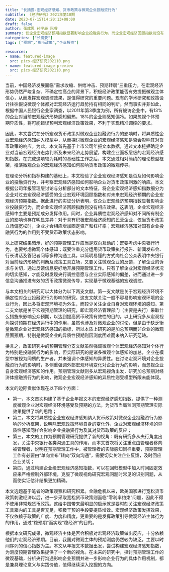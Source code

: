 ```yaml
---
title: "长摘要-宏观经济感知、货币政策与微观企业投融资行为"
subtitle: 《经济研究》2021年第10期
date: 2023-07-15T14:20:13+08:00
draft: false
author: 张成思 孙宇辰 阮睿
summary: 仅企业宏观经济预期指数显著影响企业投融资行为，而企业宏观经济回顾指数则没有相应效果。这表明，企业宏观经济感知中主要是预期成分发挥作用。
categories: ["长摘要"]
tags: ["预期","货币政策","企业投资"]

resources:
- name: featured-image
  src: pics-经济研究202110.png
- name: featured-image-preview
  src: pics-经济研究202110.png
---
```


当前，中国经济发展面临“需求收缩、供给冲击、预期转弱”三重压力。在宏观经济形势仍然严峻复杂、不确定性高企的背景下，积极经济政策能否有效提振微观主体信心，从而发挥宏观调控效果，是值得研究的重要问题。现有的学术研究和政策设计往往假设微观个体都对宏观经济运行趋势持有相同的判断。然而事实并非如此，根据中国人民银行企业家调查，以2011年第3季度为例，所有被访企业中，有13%的企业对当前宏观经济形势感知偏热，18%的企业则感知偏冷。如果忽视个体预期异质性，将可能错误预判宏观经济政策效果，不利于实现精准调控的要求。

因此，本文尝试在分析宏观货币政策对微观企业投融资行为的影响时，将异质性企业宏观经济感知纳入模型中，从而探讨微观企业的宏观经济感知是否会影响其对货币政策的响应。为此，本文首先基于上市公司年报文本数据，通过文本挖掘确定企业对当前宏观经济态势判断及未来经济走势展望，构建企业面板层级的宏观经济感知指数。在完成这项较为耗时的基础性工作之后，本文通过相对简约的理论模型框架，推演微观企业的宏观经济感知如何影响货币政策的微观传导。

在理论分析和指标构建的基础上，本文检验了企业宏观经济感知是否及如何影响企业的投融资行为，并考察宏观经济感知如何影响企业对货币政策刺激的响应。本文根据公司年报管理层讨论与分析部分的文本特征，将企业宏观经济感知指数细分为企业对过去宏观经济感受的企业宏观环境回顾指数和对未来宏观经济预期的企业宏观经济预期指数。据此进行的实证分析表明，仅企业宏观经济预期指数显著影响企业投融资行为，而企业宏观经济回顾指数则没有相应效果。这表明，企业宏观经济感知中主要是预期成分发挥作用。同时，企业异质性宏观经济感知对不同所有制企业的影响也存在明显差异：对于具有积极宏观经济感知的民营企业，仅当货币政策立场偏宽松时，企业才会相应增加固定资产和杠杆率；宏观经济感知对国有企业投融资行为的作用则不受货币政策状态影响。

以上研究结果暗示，好的预期管理工作应当是双向互动的：既要考虑中央银行行为，也要考虑微观个体感知；既要注重充分运用货币政策执行报告、新闻发布会、行长讲话及答记者问等多种沟通工具，以简明易懂的方式向社会公众表明中央银行对当前经济形势的判断及政策工具立场，又要关注微观企业的反馈，了解企业的诉求与关切，通过反馈信息更好地开展预期管理工作。只有了解企业对宏观经济状况的切实感知，才能及时发现央行调控意愿与企业实际感知的偏差，进而通过进一步信息沟通推进有效的货币政策微观传导，实现基于微观基础的宏观调控。

与本文相关的研究可以大体分为以下两支文献。第一支文献是关于宏观经济环境不确定性对企业投融资行为影响的研究。这支文献关注一般不容易影响宏观环境的企业行为，因此多将宏观环境视为外生，而较少关注企业自身对宏观环境的感知。第二支文献是关于宏观预期管理的研究，即宏观经济管理部门（主要是央行）采取什么措施来影响公众预期，以达到提高货币政策有效性的目的。以上研究多从宏观视角探讨预期在经济运行中的作用，虽然也涉及对微观企业的讨论，但是由于缺乏衡量微观企业对宏观经济感知的指标，所以本质上研究的是加总预期而非企业的微观层面预期，特别是微观企业的异质性预期则因测度困难而未纳入研究范畴。

换言之，政策研究中的预期管理分支文献虽然强调微观个体宏观经济感知对个体行为特别是投融资行为的影响，但实际研究的是诸多微观个体感知的加总，企业在模型中被视为同质的生产者，并未强调个体感知的异质性。在讨论宏观环境对企业投融资行为的影响时，多侧重强调外部宏观环境变化对企业行为的影响，而忽视企业自身宏观经济感知的作用。预期管理文献则多从宏观视角出发，研究加总预期对经济体投融资行为的影响，微观企业宏观经济感知的异质性则受模型所限未能体现。

本文的边际贡献体现在以下四个方面：

- 第一，本文首次构建了基于企业年报文本的宏观经济感知指数，提供了一种测度微观企业对宏观经济环境感受及预期的方法，为货币当局监测预期管理实际效果提供了新的思路；
- 第二，本文将异质性企业宏观经济感知纳入货币政策对微观企业投融资行为影响的分析框架，说明除宏观政策环境自身的变化外，企业对宏观经济环境的异质性感知同样会影响企业投融资行为及其对货币政策的反应；
- 第三，本文的工作为预期管理研究提供了新的视角：既有研究多从央行角度出发，关注中央银行各类沟通工具的作用，而本文首次将关注重点由管理者移向被管理者，说明在预期管理工作中，被管理者的实际感知同样重要，预期管理工作有必要由“单向宣布”转向“双向沟通”，需要切实关注企业反馈，及时回应企业关切；
- 第四，通过构建企业级宏观经济感知指数，可以在回归模型中加入时间固定效应来严格控制外部环境，克服了微观视角研究宏观问题时常见的识别问题，从而使实证估计结果更加精确。

本文选题基于笔者的政策观察和研究积累。金融危机以来，欧美国家进行宽松货币政策刺激经济以后，进一步采取宽松货币政策则面临“零利率约束”问题，因此不得不使用非常规货币政策。这给中国带来最明显的启示就是要时刻关注宏观经济政策工具箱内的工具是否充足，积极干预的手段要提质增效。宏观经济政策发挥效果，不仅依赖于政策的广度、力度和精度，更重要的是发挥政策引导微观经济主体行为的作用，通过“稳预期”而实现“稳经济”的目的。

根据本文研究成果，微观经济主体是否会积极对宏观经济政策做出反应，十分依赖他们的宏观经济预期。目前，我国对微观主体的预期测度仍然较为缺乏，主要以时间序列的信心指数为主。本文从年报文本数据出发，尝试构建宏观经济感知指数，为测度预期管理效果提供了一个新的视角。在未来的研究中，探讨预期管理工作的微观基础，分析央行沟通影响企业预期并进一步影响企业行为的具体作用机制，都是兼具理论意义与实践价值，值得继续深入挖掘的方向。
